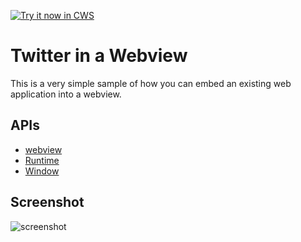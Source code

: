 <a target="_blank" href="https://chrome.google.com/webstore/detail/cdoaecjofcnmeohdpfbnbaloohinpgpn">![Try it now in CWS](https://raw.github.com/GoogleChrome/chrome-app-samples/master/tryitnowbutton.png "Click here to install this sample from the Chrome Web Store")</a>


# Twitter in a Webview

This is a very simple sample of how you can embed an existing web application into a webview.

## APIs

* [webview](http://developer.chrome.com/apps/webview_tag.html)
* [Runtime](http://developer.chrome.com/trunk/apps/app.runtime.html)
* [Window](http://developer.chrome.com/trunk/apps/app.window.html)

     
## Screenshot
![screenshot](https://raw.github.com/GoogleChrome/chrome-app-samples/master/twitter-webview-client/assets/screenshot_1280_800.png)

